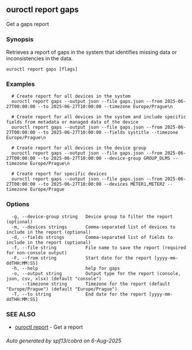 ## ouroctl report gaps

Get a gaps report

### Synopsis

Retrieves a report of gaps in the system that identifies missing data or inconsistencies in the data.

```
ouroctl report gaps [flags]
```

### Examples

```
  # Create report for all devices in the system
  ouroctl report gaps --output json --file gaps.json --from 2025-06-27T00:00:00 --to 2025-06-27T10:00:00 --timezone Europe/Prague\n

  # Create report for all devices in the system and include specific fields from metadata or managed data of the device
  ouroctl report gaps --output json --file gaps.json --from 2025-06-27T00:00:00 --to 2025-06-27T10:00:00 --fields systitle --timezone Europe/Prague\n

  # Create report for all devices in the device group
  ouroctl report gaps --output json --file gaps.json --from 2025-06-27T00:00:00 --to 2025-06-27T10:00:00 --device-group GROUP_DLMS --timezone Europe/Prague\n

  # Create report for specific devices
  ouroctl report gaps --output json --file gaps.json --from 2025-06-27T00:00:00 --to 2025-06-27T10:00:00 --devices METER1,METER2 --timezone Europe/Prague
```

### Options

```
  -g, --device-group string   Device group to filter the report (optional)
  -m, --devices strings       Comma-separated list of devices to include in the report (optional)
  -d, --fields strings        Comma-separated list of fields to include in the report (optional)
  -f, --file string           File name to save the report (required for non-console output)
  -F, --from string           Start date for the report [yyyy-mm-ddTHH:MM:SS]
  -h, --help                  help for gaps
  -o, --output string         Output type for the report (console, json, csv, xlsx) (default "console")
      --timezone string       Timezone for the report (default "Europe/Prague") (default "Europe/Prague")
  -T, --to string             End date for the report [yyyy-mm-ddTHH:MM:SS]
```

### SEE ALSO

* [ouroctl report](ouroctl_report.md)	 - Get a report

###### Auto generated by spf13/cobra on 6-Aug-2025
